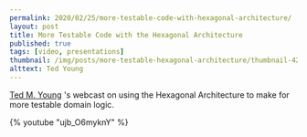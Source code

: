 ```yaml
---
permalink: 2020/02/25/more-testable-code-with-hexagonal-architecture/
layout: post
title: More Testable Code with the Hexagonal Architecture
published: true
tags: [video, presentations]
thumbnail: /img/posts/more-testable-hexagonal-architecture/thumbnail-420x255.webp
alttext: Ted Young
---
```


<a href="https://twitter.com/jitterted">Ted M. Young</a> 's webcast on using the Hexagonal Architecture
to make for more testable domain logic.

{% youtube "ujb_O6myknY" %}
